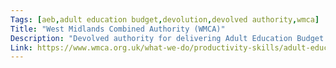 ```yaml
---
Tags: [aeb,adult education budget,devolution,devolved authority,wmca]
Title: "West Midlands Combined Authority (WMCA)"
Description: "Devolved authority for delivering Adult Education Budget."
Link: https://www.wmca.org.uk/what-we-do/productivity-skills/adult-education-budget/
---
```

